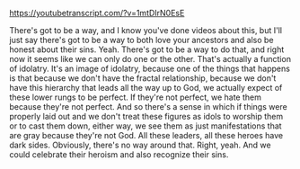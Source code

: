 https://youtubetranscript.com/?v=1mtDIrN0EsE

 There's got to be a way, and I know you've done videos about this, but I'll just say there's got to be a way to both love your ancestors and also be honest about their sins. Yeah. There's got to be a way to do that, and right now it seems like we can only do one or the other. That's actually a function of idolatry. It's an image of idolatry, because one of the things that happens is that because we don't have the fractal relationship, because we don't have this hierarchy that leads all the way up to God, we actually expect of these lower rungs to be perfect. If they're not perfect, we hate them because they're not perfect. And so there's a sense in which if things were properly laid out and we don't treat these figures as idols to worship them or to cast them down, either way, we see them as just manifestations that are gray because they're not God. All these leaders, all these heroes have dark sides. Obviously, there's no way around that. Right, yeah. And we could celebrate their heroism and also recognize their sins.